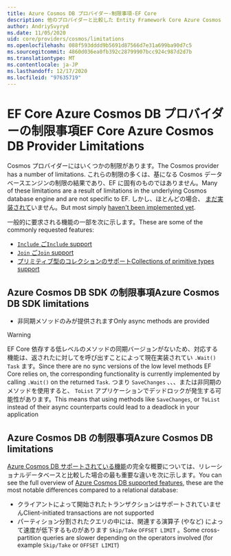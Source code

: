 ```yaml
---
title: Azure Cosmos DB プロバイダー-制限事項-EF Core
description: 他のプロバイダーと比較した Entity Framework Core Azure Cosmos DB プロバイダーの制限事項
author: AndriySvyryd
ms.date: 11/05/2020
uid: core/providers/cosmos/limitations
ms.openlocfilehash: 088f593dddd9b5691d87566d7e31a699ba90d7c5
ms.sourcegitcommit: 4860d036ea0fb392c28799907bcc924c987d2d7b
ms.translationtype: MT
ms.contentlocale: ja-JP
ms.lasthandoff: 12/17/2020
ms.locfileid: "97635719"
---
```

# <a name="ef-core-azure-cosmos-db-provider-limitations"></a><span data-ttu-id="a91a5-103">EF Core Azure Cosmos DB プロバイダーの制限事項</span><span class="sxs-lookup"><span data-stu-id="a91a5-103">EF Core Azure Cosmos DB Provider Limitations</span></span>

<span data-ttu-id="a91a5-104">Cosmos プロバイダーにはいくつかの制限があります。</span><span class="sxs-lookup"><span data-stu-id="a91a5-104">The Cosmos provider has a number of limitations.</span></span> <span data-ttu-id="a91a5-105">これらの制限の多くは、基になる Cosmos データベースエンジンの制限の結果であり、EF に固有のものではありません。</span><span class="sxs-lookup"><span data-stu-id="a91a5-105">Many of these limitations are a result of limitations in the underlying Cosmos database engine and are not specific to EF.</span></span> <span data-ttu-id="a91a5-106">しかし、ほとんどの場合、 [まだ実装されて](https://github.com/dotnet/efcore/issues?page=1&q=is%3Aissue+is%3Aopen+Cosmos+in%3Atitle+label%3Atype-enhancement+sort%3Areactions-%2B1-desc)いません。</span><span class="sxs-lookup"><span data-stu-id="a91a5-106">But most simply [haven't been implemented yet](https://github.com/dotnet/efcore/issues?page=1&q=is%3Aissue+is%3Aopen+Cosmos+in%3Atitle+label%3Atype-enhancement+sort%3Areactions-%2B1-desc).</span></span>

<span data-ttu-id="a91a5-107">一般的に要求される機能の一部を次に示します。</span><span class="sxs-lookup"><span data-stu-id="a91a5-107">These are some of the commonly requested features:</span></span>

- [<span data-ttu-id="a91a5-108">`Include` ご</span><span class="sxs-lookup"><span data-stu-id="a91a5-108">`Include` support</span></span>](https://github.com/dotnet/efcore/issues/16920)
- [<span data-ttu-id="a91a5-109">`Join` ご</span><span class="sxs-lookup"><span data-stu-id="a91a5-109">`Join` support</span></span>](https://github.com/dotnet/efcore/issues/17314)
- [<span data-ttu-id="a91a5-110">プリミティブ型のコレクションのサポート</span><span class="sxs-lookup"><span data-stu-id="a91a5-110">Collections of primitive types support</span></span>](https://github.com/dotnet/efcore/issues/14762)

## <a name="azure-cosmos-db-sdk-limitations"></a><span data-ttu-id="a91a5-111">Azure Cosmos DB SDK の制限事項</span><span class="sxs-lookup"><span data-stu-id="a91a5-111">Azure Cosmos DB SDK limitations</span></span>

- <span data-ttu-id="a91a5-112">非同期メソッドのみが提供されます</span><span class="sxs-lookup"><span data-stu-id="a91a5-112">Only async methods are provided</span></span>

> [!WARNING]
> <span data-ttu-id="a91a5-113">EF Core 依存する低レベルのメソッドの同期バージョンがないため、対応する機能は、返されたに対してを呼び出すことによって現在実装されてい `.Wait()` `Task` ます。</span><span class="sxs-lookup"><span data-stu-id="a91a5-113">Since there are no sync versions of the low level methods EF Core relies on, the corresponding functionality is currently implemented by calling `.Wait()` on the returned `Task`.</span></span> <span data-ttu-id="a91a5-114">つまり `SaveChanges` 、、、または非同期のメソッドを使用すると、 `ToList` アプリケーションでデッドロックが発生する可能性があります。</span><span class="sxs-lookup"><span data-stu-id="a91a5-114">This means that using methods like `SaveChanges`, or `ToList` instead of their async counterparts could lead to a deadlock in your application</span></span>

## <a name="azure-cosmos-db-limitations"></a><span data-ttu-id="a91a5-115">Azure Cosmos DB の制限事項</span><span class="sxs-lookup"><span data-stu-id="a91a5-115">Azure Cosmos DB limitations</span></span>

<span data-ttu-id="a91a5-116">[Azure Cosmos DB サポートされている機能](/azure/cosmos-db/modeling-data)の完全な概要については、リレーショナルデータベースと比較した場合の最も重要な違いを次に示します。</span><span class="sxs-lookup"><span data-stu-id="a91a5-116">You can see the full overview of [Azure Cosmos DB supported features](/azure/cosmos-db/modeling-data), these are the most notable differences compared to a relational database:</span></span>

- <span data-ttu-id="a91a5-117">クライアントによって開始されたトランザクションはサポートされていません</span><span class="sxs-lookup"><span data-stu-id="a91a5-117">Client-initiated transactions are not supported</span></span>
- <span data-ttu-id="a91a5-118">パーティション分割されたクエリの中には、関連する演算子 (やなど) によって速度が低下するものがあります `Skip/Take` `OFFSET LIMIT` 。</span><span class="sxs-lookup"><span data-stu-id="a91a5-118">Some cross-partition queries are slower depending on the operators involved (for example `Skip/Take` or `OFFSET LIMIT`)</span></span>
